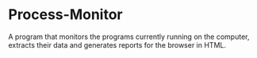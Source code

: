 # Process-Monitor
A program that monitors the programs currently running on the computer, extracts their data and generates reports for the browser in HTML.
